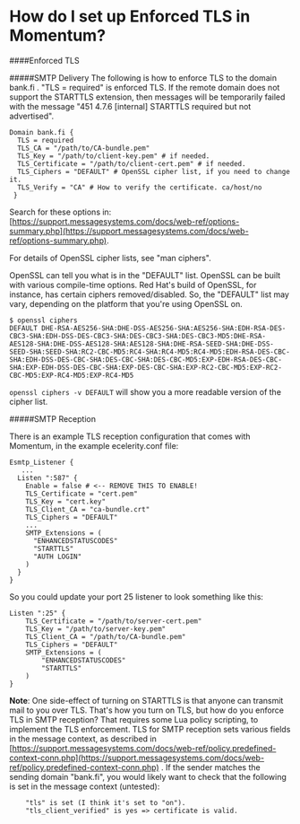 # How do I set up Enforced TLS in Momentum?

####Enforced TLS
 
#####SMTP Delivery
The following is how to enforce TLS to the domain bank.fi . "TLS = required" is enforced TLS. If the remote domain does not support the STARTTLS extension, then messages will be temporarily failed with the message "451 4.7.6 [internal] STARTTLS required but not advertised".

```
Domain bank.fi {
  TLS = required 
  TLS_CA = "/path/to/CA-bundle.pem"
  TLS_Key = "/path/to/client-key.pem" # if needed.
  TLS_Certificate = "/path/to/client-cert.pem" # if needed.
  TLS_Ciphers = "DEFAULT" # OpenSSL cipher list, if you need to change it.
  TLS_Verify = "CA" # How to verify the certificate. ca/host/no
 }
```
 
Search for these options in:
[https://support.messagesystems.com/docs/web-ref/options-summary.php](https://support.messagesystems.com/docs/web-ref/options-summary.php).
 
For details of OpenSSL cipher lists, see "man ciphers".
 
OpenSSL can tell you what is in the "DEFAULT" list. OpenSSL can be built with various compile-time options. Red Hat's build of OpenSSL, for instance, has certain ciphers removed/disabled. So, the "DEFAULT" list may vary, depending on the platform that you're using OpenSSL on.

```
$ openssl ciphers
DEFAULT DHE-RSA-AES256-SHA:DHE-DSS-AES256-SHA:AES256-SHA:EDH-RSA-DES-CBC3-SHA:EDH-DSS-DES-CBC3-SHA:DES-CBC3-SHA:DES-CBC3-MD5:DHE-RSA-AES128-SHA:DHE-DSS-AES128-SHA:AES128-SHA:DHE-RSA-SEED-SHA:DHE-DSS-SEED-SHA:SEED-SHA:RC2-CBC-MD5:RC4-SHA:RC4-MD5:RC4-MD5:EDH-RSA-DES-CBC-SHA:EDH-DSS-DES-CBC-SHA:DES-CBC-SHA:DES-CBC-MD5:EXP-EDH-RSA-DES-CBC-SHA:EXP-EDH-DSS-DES-CBC-SHA:EXP-DES-CBC-SHA:EXP-RC2-CBC-MD5:EXP-RC2-CBC-MD5:EXP-RC4-MD5:EXP-RC4-MD5
```
 
`openssl ciphers -v DEFAULT` will show you a more readable version of the cipher list.


#####SMTP Reception
 
There is an example TLS reception configuration that comes with Momentum, in the example ecelerity.conf file:

``` 
Esmtp_Listener {
   ...  
  Listen ":587" {
    Enable = false # <-- REMOVE THIS TO ENABLE!
    TLS_Certificate = "cert.pem"
    TLS_Key = "cert.key"
    TLS_Client_CA = "ca-bundle.crt"
    TLS_Ciphers = "DEFAULT"
    ...
    SMTP_Extensions = (
      "ENHANCEDSTATUSCODES"
      "STARTTLS"
      "AUTH LOGIN"
    )
  }
} 
```
 
So you could update your port 25 listener to look something like this:

```
Listen ":25" {   
	TLS_Certificate = "/path/to/server-cert.pem"   
	TLS_Key = "/path/to/server-key.pem"   
	TLS_Client_CA = "/path/to/CA-bundle.pem"   
	TLS_Ciphers = "DEFAULT"   
	SMTP_Extensions = (
		"ENHANCEDSTATUSCODES"     
		"STARTTLS"    
	) 
}
```
 
**Note**: One side-effect of turning on STARTTLS is that anyone can transmit mail to you over TLS.
That's how you turn on TLS, but how do you enforce TLS in SMTP reception? That requires some Lua policy scripting, to implement the TLS
enforcement. TLS for SMTP reception sets various fields in the message context, as described in [https://support.messagesystems.com/docs/web-ref/policy.predefined-context-conn.php](https://support.messagesystems.com/docs/web-ref/policy.predefined-context-conn.php) . If the sender matches the sending domain "bank.fi", you would likely want to check that the following is set in the message context (untested):
 
```
    "tls" is set (I think it's set to "on").
    "tls_client_verified" is yes => certificate is valid.
```
